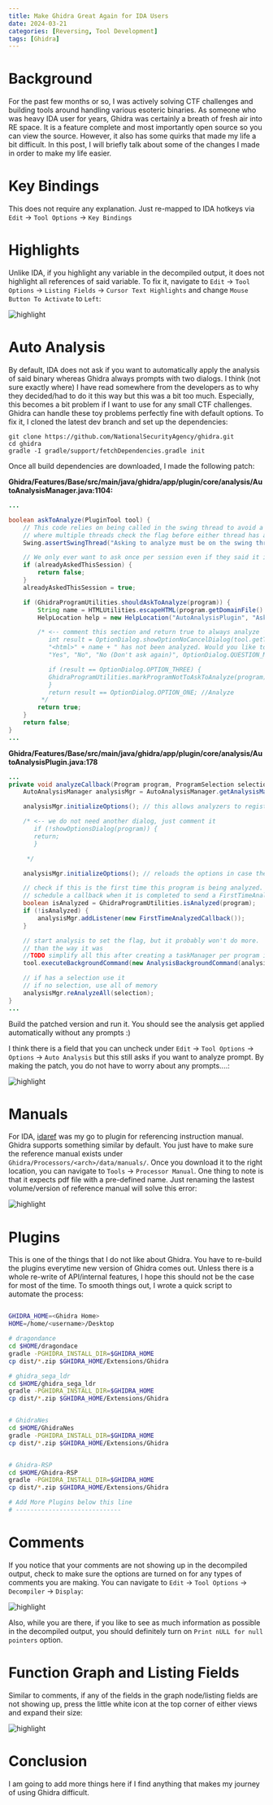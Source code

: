 ```yaml
---
title: Make Ghidra Great Again for IDA Users
date: 2024-03-21
categories: [Reversing, Tool Development]
tags: [Ghidra]    
---
```


# Background

For the past few months or so, I was actively solving CTF challenges and building tools around handling various esoteric binaries. As someone who was heavy IDA user for years, Ghidra was certainly a breath of fresh air into RE space. It is a feature complete and most importantly open source so you can view the source. However, it also has some quirks that made my life a bit difficult. In this post, I will briefly talk about some of the changes I made in order to make my life easier. 

# Key Bindings

This does not require any explanation. Just re-mapped to IDA hotkeys via `Edit` -> `Tool Options` -> `Key Bindings`

# Highlights

Unlike IDA, if you highlight any variable in the decompiled output, it does not highlight all references of said variable. To fix it, navigate to `Edit` -> `Tool Options` -> `Listing Fields` -> `Cursor Text Highlights` and change `Mouse Button To Activate` to `Left`: 

![highlight](/assets/img/ghidra-ida-users-1.png)


# Auto Analysis

By default, IDA does not ask if you want to automatically apply the analysis of said binary whereas Ghidra always prompts with two dialogs. I think (not sure exactly where) I have read somewhere from the developers as to why they decided/had to do it this way but this was a bit too much. Especially, this becomes a bit problem if I want to use for any small CTF challenges. Ghidra can handle these toy problems perfectly fine with default options. To fix it, I cloned the latest dev branch and set up the dependencies:

```
git clone https://github.com/NationalSecurityAgency/ghidra.git
cd ghidra
gradle -I gradle/support/fetchDependencies.gradle init
``` 

Once all build dependencies are downloaded, I made the following patch:

**Ghidra/Features/Base/src/main/java/ghidra/app/plugin/core/analysis/AutoAnalysisManager.java:1104:**

```java
...

boolean askToAnalyze(PluginTool tool) {
    // This code relies on being called in the swing thread to avoid a race condition
    // where multiple threads check the flag before either thread has a chance to set it.
    Swing.assertSwingThread("Asking to analyze must be on the swing thread!");

    // We only ever want to ask once per session even if they said it is ok to ask again
    if (alreadyAskedThisSession) {
        return false;
    }
    alreadyAskedThisSession = true;

    if (GhidraProgramUtilities.shouldAskToAnalyze(program)) {
        String name = HTMLUtilities.escapeHTML(program.getDomainFile().getName());
        HelpLocation help = new HelpLocation("AutoAnalysisPlugin", "Ask_To_Analyze");

        /* <-- comment this section and return true to always analyze
           int result = OptionDialog.showOptionNoCancelDialog(tool.getToolFrame(), "Analyze?",
           "<html>" + name + " has not been analyzed. Would you like to analyze it now?",
           "Yes", "No", "No (Don't ask again)", OptionDialog.QUESTION_MESSAGE, help);

           if (result == OptionDialog.OPTION_THREE) {
           GhidraProgramUtilities.markProgramNotToAskToAnalyze(program);
           }
           return result == OptionDialog.OPTION_ONE; //Analyze
         */
        return true;
    }
    return false;
}
...
```

**Ghidra/Features/Base/src/main/java/ghidra/app/plugin/core/analysis/AutoAnalysisPlugin.java:178**

```java
...
private void analyzeCallback(Program program, ProgramSelection selection) {
    AutoAnalysisManager analysisMgr = AutoAnalysisManager.getAnalysisManager(program);

    analysisMgr.initializeOptions(); // this allows analyzers to register options with defaults

    /* <-- we do not need another dialog, just comment it
       if (!showOptionsDialog(program)) {
       return;
       }

     */

    analysisMgr.initializeOptions(); // reloads the options in case the user changed them

    // check if this is the first time this program is being analyzed. If so,
    // schedule a callback when it is completed to send a FirstTimeAnalyzedPluginEvent
    boolean isAnalyzed = GhidraProgramUtilities.isAnalyzed(program);
    if (!isAnalyzed) {
        analysisMgr.addListener(new FirstTimeAnalyzedCallback());
    }

    // start analysis to set the flag, but it probably won't do more.  A bit goofy but better
    // than the way it was
    //TODO simplify all this after creating a taskManager per program instead of per tool.
    tool.executeBackgroundCommand(new AnalysisBackgroundCommand(analysisMgr, true), program);

    // if has a selection use it
    // if no selection, use all of memory
    analysisMgr.reAnalyzeAll(selection);
}
...
```

Build the patched version and run it. You should see the analysis get applied automatically without any prompts :)

I think there is a field that you can uncheck under `Edit` -> `Tool Options` -> `Options` -> `Auto Analysis` but this still asks if you want to analyze prompt. By making the patch, you do not have to worry about any prompts....:

![highlight](/assets/img/ghidra-ida-users-2.png)


# Manuals

For IDA, [idaref](https://github.com/nologic/idaref) was my go to plugin for referencing instruction manual. Ghidra supports something similar by default. You just have to make sure the reference manual exists under `Ghidra/Processors/<arch>/data/manuals/`. Once you download it to the right location, you can navigate to `Tools` -> `Processor Manual`. One thing to note is that it expects pdf file with a pre-defined name. Just renaming the lastest volume/version of reference manual will solve this error:


![highlight](/assets/img/ghidra-ida-users-3.png)


# Plugins

This is one of the things that I do not like about Ghidra. You have to re-build the plugins everytime new version of Ghidra comes out. Unless there is a whole re-write of API/internal features, I hope this should not be the case for most of the time. To smooth things out, I wrote a quick script to automate the process:


```bash

GHIDRA_HOME=<Ghidra Home>
HOME=/home/<username>/Desktop

# dragondance
cd $HOME/dragondace 
gradle -PGHIDRA_INSTALL_DIR=$GHIDRA_HOME
cp dist/*.zip $GHIDRA_HOME/Extensions/Ghidra 

# ghidra_sega_ldr
cd $HOME/ghidra_sega_ldr
gradle -PGHIDRA_INSTALL_DIR=$GHIDRA_HOME
cp dist/*.zip $GHIDRA_HOME/Extensions/Ghidra 


# GhidraNes
cd $HOME/GhidraNes
gradle -PGHIDRA_INSTALL_DIR=$GHIDRA_HOME
cp dist/*.zip $GHIDRA_HOME/Extensions/Ghidra 


# Ghidra-RSP
cd $HOME/Ghidra-RSP
gradle -PGHIDRA_INSTALL_DIR=$GHIDRA_HOME
cp dist/*.zip $GHIDRA_HOME/Extensions/Ghidra 

# Add More Plugins below this line
# -----------------------------

```


# Comments

If you notice that your comments are not showing up in the decompiled output, check to make sure the options are turned on for any types of comments you are making. You can navigate to `Edit` -> `Tool Options` -> `Decompiler` -> `Display`:


![highlight](/assets/img/ghidra-ida-users-4.png)


Also, while you are there, if you like to see as much information as possible in the decompiled output, you should definitely turn on `Print nULL for null pointers` option.


# Function Graph and Listing Fields


Similar to comments, if any of the fields in the graph node/listing fields are not showing up, press the little white icon at the top corner of either views and expand their size:

![highlight](/assets/img/ghidra-ida-users-5.png)


# Conclusion

I am going to add more things here if I find anything that makes my journey of using Ghidra difficult.


